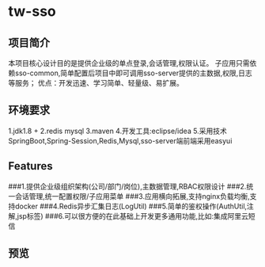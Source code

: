 # tw-sso
## 项目简介
本项目核心设计目的是提供企业级的单点登录,会话管理,权限认证。
子应用只需依赖sso-common,简单配置后项目中即可调用sso-server提供的主数据,权限,日志等服务；
优点：开发迅速、学习简单、轻量级、易扩展。

## 环境要求
 1.jdk1.8 +
 2.redis mysql
 3.maven
 4.开发工具:eclipse/idea
 5.采用技术SpringBoot,Spring-Session,Redis,Mysql,sso-server端前端采用easyui


## Features
###1.提供企业级组织架构(公司/部门/岗位),主数据管理,RBAC权限设计
###2.统一会话管理,统一配置权限/子应用菜单
###3.应用横向拓展,支持nginx负载均衡,支持docker
###4.Redis异步汇集日志(LogUtil)
###5.简单的鉴权操作(AuthUtil,注解,jsp标签)
###6.可以很方便的在此基础上开发更多通用功能,比如:集成阿里云短信

## 预览
<p align="center">
</p>

